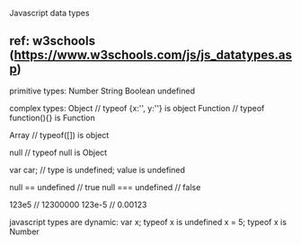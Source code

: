 Javascript data types
## ref: w3schools (https://www.w3schools.com/js/js_datatypes.asp)


primitive types:
Number
String
Boolean
undefined

complex types:
Object // typeof {x:'', y:''} is object
Function // typeof function(){} is Function

Array // typeof([]) is object

null // typeof null is Object


var car; // type is undefined; value is undefined

null == undefined // true
null === undefined // false

123e5 // 12300000
123e-5 // 0.00123

javascript types are dynamic: 
var x; typeof x is undefined
x = 5; typeof x is Number
